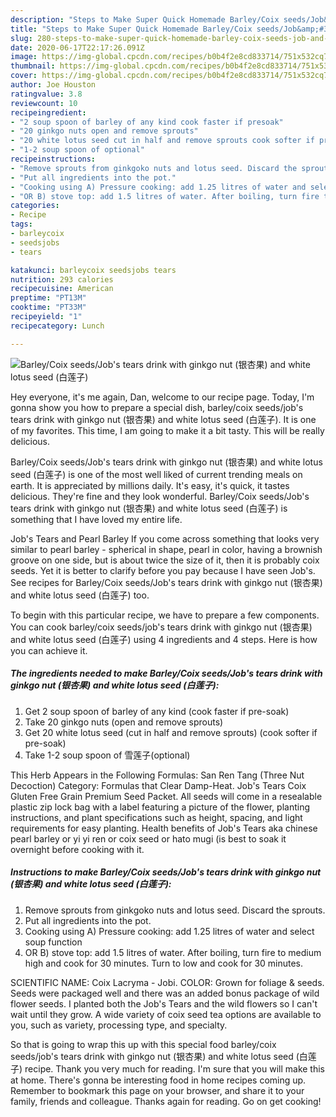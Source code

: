 ```yaml
---
description: "Steps to Make Super Quick Homemade Barley/Coix seeds/Job&amp;#39;s tears drink with ginkgo nut (银杏果) and white lotus seed (白莲子)"
title: "Steps to Make Super Quick Homemade Barley/Coix seeds/Job&amp;#39;s tears drink with ginkgo nut (银杏果) and white lotus seed (白莲子)"
slug: 280-steps-to-make-super-quick-homemade-barley-coix-seeds-job-and-39-s-tears-drink-with-ginkgo-nut-and-white-lotus-seed
date: 2020-06-17T22:17:26.091Z
image: https://img-global.cpcdn.com/recipes/b0b4f2e8cd833714/751x532cq70/barleycoix-seedsjobs-tears-drink-with-ginkgo-nut-银杏果-and-white-lotus-seed-白莲子-recipe-main-photo.jpg
thumbnail: https://img-global.cpcdn.com/recipes/b0b4f2e8cd833714/751x532cq70/barleycoix-seedsjobs-tears-drink-with-ginkgo-nut-银杏果-and-white-lotus-seed-白莲子-recipe-main-photo.jpg
cover: https://img-global.cpcdn.com/recipes/b0b4f2e8cd833714/751x532cq70/barleycoix-seedsjobs-tears-drink-with-ginkgo-nut-银杏果-and-white-lotus-seed-白莲子-recipe-main-photo.jpg
author: Joe Houston
ratingvalue: 3.8
reviewcount: 10
recipeingredient:
- "2 soup spoon of barley of any kind cook faster if presoak"
- "20 ginkgo nuts open and remove sprouts"
- "20 white lotus seed cut in half and remove sprouts cook softer if presoak"
- "1-2 soup spoon of optional"
recipeinstructions:
- "Remove sprouts from ginkgoko nuts and lotus seed. Discard the sprouts."
- "Put all ingredients into the pot."
- "Cooking using A) Pressure cooking: add 1.25 litres of water and select soup function"
- "OR B) stove top: add 1.5 litres of water. After boiling, turn fire to medium high and cook for 30 minutes. Turn to low and cook for 30 minutes."
categories:
- Recipe
tags:
- barleycoix
- seedsjobs
- tears

katakunci: barleycoix seedsjobs tears 
nutrition: 293 calories
recipecuisine: American
preptime: "PT13M"
cooktime: "PT33M"
recipeyield: "1"
recipecategory: Lunch

---
```



![Barley/Coix seeds/Job&#39;s tears drink with ginkgo nut (银杏果) and white lotus seed (白莲子)](https://img-global.cpcdn.com/recipes/b0b4f2e8cd833714/751x532cq70/barleycoix-seedsjobs-tears-drink-with-ginkgo-nut-银杏果-and-white-lotus-seed-白莲子-recipe-main-photo.jpg)

Hey everyone, it's me again, Dan, welcome to our recipe page. Today, I'm gonna show you how to prepare a special dish, barley/coix seeds/job&#39;s tears drink with ginkgo nut (银杏果) and white lotus seed (白莲子). It is one of my favorites. This time, I am going to make it a bit tasty. This will be really delicious.

Barley/Coix seeds/Job&#39;s tears drink with ginkgo nut (银杏果) and white lotus seed (白莲子) is one of the most well liked of current trending meals on earth. It is appreciated by millions daily. It's easy, it's quick, it tastes delicious. They're fine and they look wonderful. Barley/Coix seeds/Job&#39;s tears drink with ginkgo nut (银杏果) and white lotus seed (白莲子) is something that I have loved my entire life.

Job&#39;s Tears and Pearl Barley If you come across something that looks very similar to pearl barley - spherical in shape, pearl in color, having a brownish groove on one side, but is about twice the size of it, then it is probably coix seeds. Yet it is better to clarify before you pay because I have seen Job&#39;s. See recipes for Barley/Coix seeds/Job&#39;s tears drink with ginkgo nut (银杏果) and white lotus seed (白莲子) too.


To begin with this particular recipe, we have to prepare a few components. You can cook barley/coix seeds/job&#39;s tears drink with ginkgo nut (银杏果) and white lotus seed (白莲子) using 4 ingredients and 4 steps. Here is how you can achieve it.

<!--inarticleads1-->

##### The ingredients needed to make Barley/Coix seeds/Job&#39;s tears drink with ginkgo nut (银杏果) and white lotus seed (白莲子):

1. Get 2 soup spoon of barley of any kind (cook faster if pre-soak)
1. Take 20 ginkgo nuts (open and remove sprouts)
1. Get 20 white lotus seed (cut in half and remove sprouts) (cook softer if pre-soak)
1. Take 1-2 soup spoon of 雪莲子(optional)


This Herb Appears in the Following Formulas: San Ren Tang (Three Nut Decoction) Category: Formulas that Clear Damp-Heat. Job&#39;s Tears Coix Gluten Free Grain Premium Seed Packet. All seeds will come in a resealable plastic zip lock bag with a label featuring a picture of the flower, planting instructions, and plant specifications such as height, spacing, and light requirements for easy planting. Health benefits of Job&#39;s Tears aka chinese pearl barley or yi yi ren or coix seed or hato mugi (is best to soak it overnight before cooking with it. 

<!--inarticleads2-->

##### Instructions to make Barley/Coix seeds/Job&#39;s tears drink with ginkgo nut (银杏果) and white lotus seed (白莲子):

1. Remove sprouts from ginkgoko nuts and lotus seed. Discard the sprouts.
1. Put all ingredients into the pot.
1. Cooking using A) Pressure cooking: add 1.25 litres of water and select soup function
1. OR B) stove top: add 1.5 litres of water. After boiling, turn fire to medium high and cook for 30 minutes. Turn to low and cook for 30 minutes.


SCIENTIFIC NAME: Coix Lacryma - Jobi. COLOR: Grown for foliage &amp; seeds. Seeds were packaged well and there was an added bonus package of wild flower seeds. I planted both the Job&#39;s Tears and the wild flowers so I can&#39;t wait until they grow. A wide variety of coix seed tea options are available to you, such as variety, processing type, and specialty. 

So that is going to wrap this up with this special food barley/coix seeds/job&#39;s tears drink with ginkgo nut (银杏果) and white lotus seed (白莲子) recipe. Thank you very much for reading. I'm sure that you will make this at home. There's gonna be interesting food in home recipes coming up. Remember to bookmark this page on your browser, and share it to your family, friends and colleague. Thanks again for reading. Go on get cooking!
